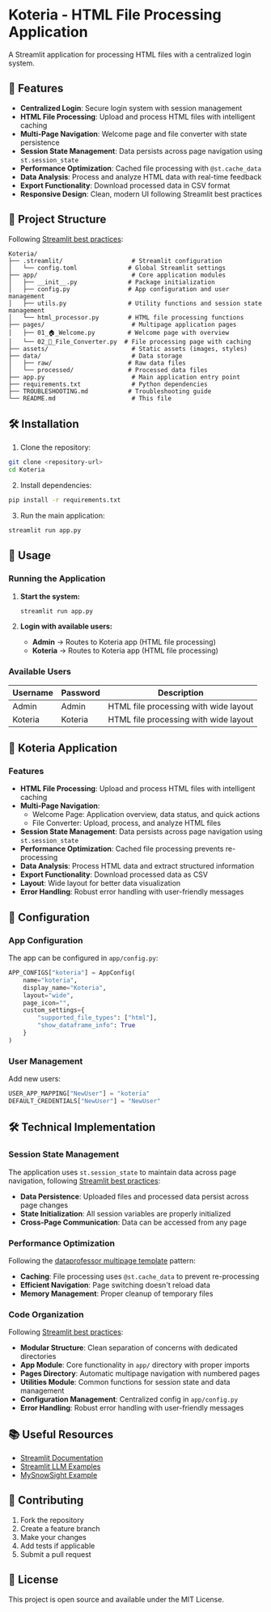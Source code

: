 # Koteria - HTML File Processing Application

A Streamlit application for processing HTML files with a centralized login system.

## 🚀 Features

- **Centralized Login**: Secure login system with session management
- **HTML File Processing**: Upload and process HTML files with intelligent caching
- **Multi-Page Navigation**: Welcome page and file converter with state persistence
- **Session State Management**: Data persists across page navigation using `st.session_state`
- **Performance Optimization**: Cached file processing with `@st.cache_data`
- **Data Analysis**: Process and analyze HTML data with real-time feedback
- **Export Functionality**: Download processed data in CSV format
- **Responsive Design**: Clean, modern UI following Streamlit best practices

## 📁 Project Structure

Following [Streamlit best practices](https://medium.com/@jashuamrita360/best-practices-for-streamlit-development-structuring-code-and-managing-session-state-0bdcfb91a745):

```
Koteria/
├── .streamlit/                   # Streamlit configuration
│   └── config.toml              # Global Streamlit settings
├── app/                          # Core application modules
│   ├── __init__.py              # Package initialization
│   ├── config.py                # App configuration and user management
│   ├── utils.py                 # Utility functions and session state management
│   └── html_processor.py        # HTML file processing functions
├── pages/                        # Multipage application pages
│   ├── 01_🏠_Welcome.py         # Welcome page with overview
│   └── 02_📁_File_Converter.py  # File processing page with caching
├── assets/                       # Static assets (images, styles)
├── data/                         # Data storage
│   ├── raw/                     # Raw data files
│   └── processed/               # Processed data files
├── app.py                        # Main application entry point
├── requirements.txt              # Python dependencies
├── TROUBLESHOOTING.md           # Troubleshooting guide
└── README.md                     # This file
```

## 🛠️ Installation

1. Clone the repository:
```bash
git clone <repository-url>
cd Koteria
```

2. Install dependencies:
```bash
pip install -r requirements.txt
```

3. Run the main application:
```bash
streamlit run app.py
```

## 📖 Usage

### Running the Application

1. **Start the system:**
   ```bash
   streamlit run app.py
   ```

2. **Login with available users:**
   - **Admin** → Routes to Koteria app (HTML file processing)
   - **Koteria** → Routes to Koteria app (HTML file processing)

### Available Users

| Username | Password | Description |
|----------|----------|-------------|
| Admin | Admin | HTML file processing with wide layout |
| Koteria | Koteria | HTML file processing with wide layout |

## 🎯 Koteria Application

### Features
- **HTML File Processing**: Upload and process HTML files with intelligent caching
- **Multi-Page Navigation**: 
  - Welcome Page: Application overview, data status, and quick actions
  - File Converter: Upload, process, and analyze HTML files
- **Session State Management**: Data persists across page navigation using `st.session_state`
- **Performance Optimization**: Cached file processing prevents re-processing
- **Data Analysis**: Process HTML data and extract structured information
- **Export Functionality**: Download processed data as CSV
- **Layout**: Wide layout for better data visualization
- **Error Handling**: Robust error handling with user-friendly messages

## 🔧 Configuration

### App Configuration

The app can be configured in `app/config.py`:

```python
APP_CONFIGS["koteria"] = AppConfig(
    name="koteria",
    display_name="Koteria",
    layout="wide",
    page_icon="",
    custom_settings={
        "supported_file_types": ["html"],
        "show_dataframe_info": True
    }
)
```

### User Management

Add new users:

```python
USER_APP_MAPPING["NewUser"] = "koteria"
DEFAULT_CREDENTIALS["NewUser"] = "NewUser"
```

## 🛠️ Technical Implementation

### Session State Management
The application uses `st.session_state` to maintain data across page navigation, following [Streamlit best practices](https://discuss.streamlit.io/t/question-about-project-structure/28867/4):

- **Data Persistence**: Uploaded files and processed data persist across page changes
- **State Initialization**: All session variables are properly initialized
- **Cross-Page Communication**: Data can be accessed from any page

### Performance Optimization
Following the [dataprofessor multipage template](https://github.com/dataprofessor/st-multipage) pattern:

- **Caching**: File processing uses `@st.cache_data` to prevent re-processing
- **Efficient Navigation**: Page switching doesn't reload data
- **Memory Management**: Proper cleanup of temporary files

### Code Organization
Following [Streamlit best practices](https://medium.com/@jashuamrita360/best-practices-for-streamlit-development-structuring-code-and-managing-session-state-0bdcfb91a745):

- **Modular Structure**: Clean separation of concerns with dedicated directories
- **App Module**: Core functionality in `app/` directory with proper imports
- **Pages Directory**: Automatic multipage navigation with numbered pages
- **Utilities Module**: Common functions for session state and data management
- **Configuration Management**: Centralized config in `app/config.py`
- **Error Handling**: Robust error handling with user-friendly messages

## 📚 Useful Resources

- [Streamlit Documentation](https://docs.streamlit.io/)
- [Streamlit LLM Examples](https://github.com/streamlit/llm-examples)
- [MySnowSight Example](https://github.com/mahanteshimath/mysnowsight)

## 🤝 Contributing

1. Fork the repository
2. Create a feature branch
3. Make your changes
4. Add tests if applicable
5. Submit a pull request

## 📄 License

This project is open source and available under the MIT License.
